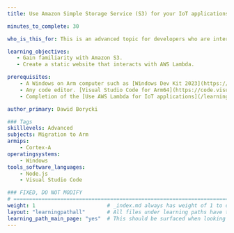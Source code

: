 ```yaml
---
title: Use Amazon Simple Storage Service (S3) for your IoT applications running on Windows on Arm

minutes_to_complete: 30

who_is_this_for: This is an advanced topic for developers who are interested in using Amazon (AWS) S3 for hosting their IoT websites.

learning_objectives:
   - Gain familiarity with Amazon S3.
   - Create a static website that interacts with AWS Lambda.   

prerequisites:
    - A Windows on Arm computer such as [Windows Dev Kit 2023](https://learn.microsoft.com/en-us/windows/arm/dev-kit), a Lenovo Thinkpad X13s running Windows 11 or a Windows on Arm [virtual machine](/learning-paths/cross-platform/woa_azure/).   
    - Any code editor. [Visual Studio Code for Arm64](https://code.visualstudio.com/docs/?dv=win32arm64user) is suitable.    
    - Completion of the [Use AWS Lambda for IoT applications](/learning-paths/laptops-and-desktops/win_aws_iot_lambda/) Learning Path.

author_primary: Dawid Borycki

### Tags
skilllevels: Advanced
subjects: Migration to Arm
armips:
    - Cortex-A
operatingsystems:
    - Windows
tools_software_languages:
    - Node.js    
    - Visual Studio Code

### FIXED, DO NOT MODIFY
# ================================================================================
weight: 1                       # _index.md always has weight of 1 to order correctly
layout: "learningpathall"       # All files under learning paths have this same wrapper
learning_path_main_page: "yes"  # This should be surfaced when looking for related content. Only set for _index.md of learning path content.
---
```

